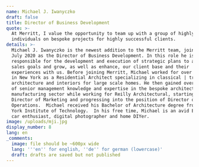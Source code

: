 ```yaml
---
name: Michael J. Iwanyczko
draft: false
title: Director of Business Development
quote: >-
  At Merritt, I value the opportunity to team up with a group of highly talented
  individuals on bespoke projects for highly successful clients.
details: >-
  Michael J. Iwanyczko is the newest addition to the Merritt team, joining in
  July 2020 as the Director of Business Development. In this role he is
  responsible for the development and execution of strategic plans to achieve
  sales goals and grow, as well as enhance, our client base and their
  experiences with us. Before joining Merritt, Michael worked for over 18 years
  in New York as a Residential Architect specializing in classical | traditional
  architecture and interiors for large scale homes. He then gained over 10 years
  of senior management knowledge and expertise in the bespoke architectural
  manufacturing sector while working for Reilly Architectural, starting as their
  Director of Marketing and progressing into the position of Director of Sales
  Operations.  Michael received his Bachelor of Architecture degree from the New
  York Institute of Technology.  In his free time, Michael is an avid European
  car enthusiast, digital photographer and home DIYer.
image: /uploads/mji.jpg
display_number: 8
lang: en
_comments:
  image: file should be ~600px wide
  lang: '''en'' for english, ''de'' for german (lowercase)'
  draft: drafts are saved but not published
---
```

